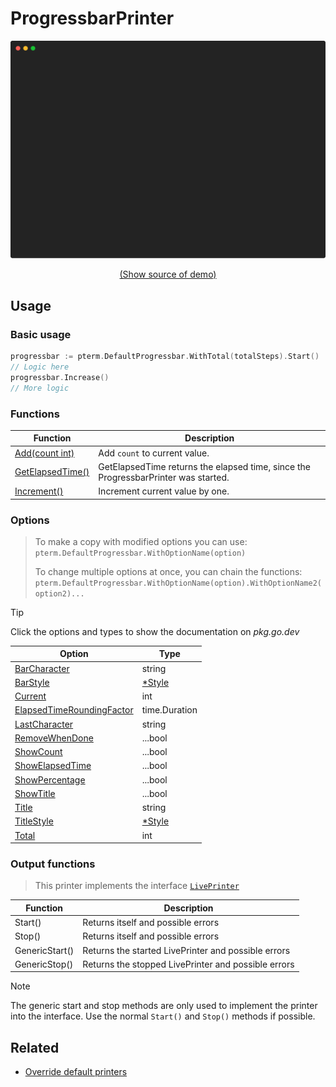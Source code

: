 # ProgressbarPrinter

<!-- 
Replace all of the following strings with the current printer.
     progressbar Progressbar ProgressbarPrinter DefaultProgressbar
-->

![ProgressbarPrinter Example](https://raw.githubusercontent.com/pterm/pterm/master/_examples/progressbar/animation.svg)

<p align="center"><a href="https://github.com/pterm/pterm/blob/master/_examples/progressbar/main.go" target="_blank">(Show source of demo)</a></p>


## Usage

### Basic usage

```go
progressbar := pterm.DefaultProgressbar.WithTotal(totalSteps).Start()
// Logic here
progressbar.Increase()
// More logic
```

### Functions

|Function|Description|
|--------|-----------|
|[Add(count int)](https://pkg.go.dev/github.com/pterm/pterm#TemplatePrinter.Add)|Add `count` to current value.|
|[GetElapsedTime()](https://pkg.go.dev/github.com/pterm/pterm#TemplatePrinter.GetElapsedTime)|GetElapsedTime returns the elapsed time, since the ProgressbarPrinter was started.|
|[Increment()](https://pkg.go.dev/github.com/pterm/pterm#TemplatePrinter.Increment)|Increment current value by one.|

### Options

> To make a copy with modified options you can use:
> `pterm.DefaultProgressbar.WithOptionName(option)`
>
> To change multiple options at once, you can chain the functions:
> `pterm.DefaultProgressbar.WithOptionName(option).WithOptionName2(option2)...`

> [!TIP]
> Click the options and types to show the documentation on _pkg.go.dev_

|Option|Type|
|------|----|
|[BarCharacter](https://pkg.go.dev/github.com/pterm/pterm#ProgressbarPrinter.WithBarCharacter)|string|
|[BarStyle](https://pkg.go.dev/github.com/pterm/pterm#ProgressbarPrinter.WithBarStyle)|[*Style](https://pkg.go.dev/github.com/pterm/pterm#Style)|
|[Current](https://pkg.go.dev/github.com/pterm/pterm#ProgressbarPrinter.WithCurrent)|int|
|[ElapsedTimeRoundingFactor](https://pkg.go.dev/github.com/pterm/pterm#ProgressbarPrinter.WithElapsedTimeRoundingFactor)|time.Duration|
|[LastCharacter](https://pkg.go.dev/github.com/pterm/pterm#ProgressbarPrinter.WithLastCharacter)|string|
|[RemoveWhenDone](https://pkg.go.dev/github.com/pterm/pterm#ProgressbarPrinter.WithRemoveWhenDone)|...bool|
|[ShowCount](https://pkg.go.dev/github.com/pterm/pterm#ProgressbarPrinter.WithShowCount)|...bool|
|[ShowElapsedTime](https://pkg.go.dev/github.com/pterm/pterm#ProgressbarPrinter.WithShowElapsedTime)|...bool|
|[ShowPercentage](https://pkg.go.dev/github.com/pterm/pterm#ProgressbarPrinter.WithShowPercentage)|...bool|
|[ShowTitle](https://pkg.go.dev/github.com/pterm/pterm#ProgressbarPrinter.WithShowTitle)|...bool|
|[Title](https://pkg.go.dev/github.com/pterm/pterm#ProgressbarPrinter.WithTitle)|string|
|[TitleStyle](https://pkg.go.dev/github.com/pterm/pterm#ProgressbarPrinter.WithTitleStyle)|[*Style](https://pkg.go.dev/github.com/pterm/pterm#Style)|
|[Total](https://pkg.go.dev/github.com/pterm/pterm#ProgressbarPrinter.WithTotal)|int|

### Output functions

> This printer implements the interface [`LivePrinter`](https://github.com/pterm/pterm/blob/master/interface_live_printer.go)

|Function|Description|
|------|---------|
|Start()|Returns itself and possible errors|
|Stop()|Returns itself and possible errors|
|GenericStart()|Returns the started LivePrinter and possible errors|
|GenericStop()|Returns the stopped LivePrinter and possible errors|

> [!NOTE]
> The generic start and stop methods are only used to implement the printer into the interface.
> Use the normal `Start()` and `Stop()` methods if possible.

## Related
- [Override default printers](docs/override-default-printer.md)